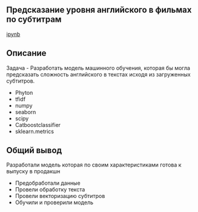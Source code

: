 ## Предсказание уровня английского в фильмах по субтитрам
   [ipynb](https://github.com/Alextost983/Porfolio/blob/main/Save_data_client/Save_client_data.ipynb)
## Описание
  Задача - Разработать модель машинного обучения, которая бы могла предсказать сложность английского в текстах исходя из загруженных субтитров.
 - Phyton
 - tfidf
 - numpy
 - seaborn
 - scipy
 - Catboostclassifier
 - sklearn.metrics
## Общий вывод
Разработали модель которая по своим характеристиками готова к выпуску в продакшн

- Предобработали данные
- Провели обработку текста
- Провели векторизацию субтитров
- Обучили и проверили модель
###
